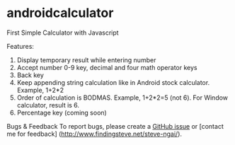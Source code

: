 # androidcalculator
First Simple Calculator with Javascript

Features:
1. Display temporary result while entering number
2. Accept number 0-9 key, decimal and four math operator keys
3. Back key
4. Keep appending string calculation like in Android stock calculator. Example, 1+2*2
5. Order of calculation is BODMAS. Example, 1+2*2=5 (not 6). For Window calculator, result is 6.
6. Percentage key (coming soon)

Bugs & Feedback
To report bugs, please create a [GitHub issue](https://github.com/ngaisteve1/calculator/issues) or [contact me for feedback] (http://www.findingsteve.net/steve-ngai/).
